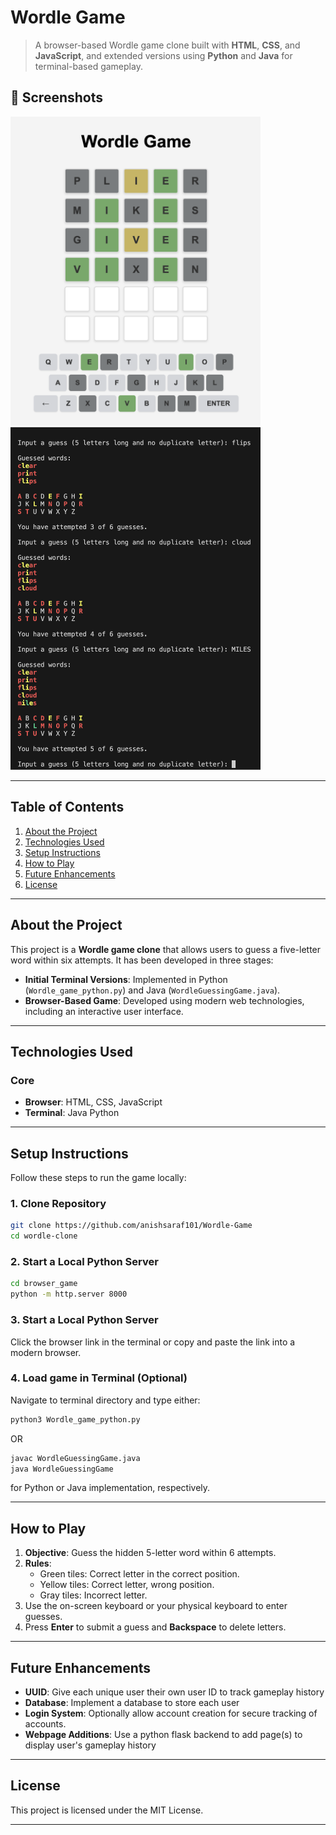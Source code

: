 # Wordle Game

> A browser-based Wordle game clone built with **HTML**, **CSS**, and **JavaScript**, and extended versions using **Python** and **Java** for terminal-based gameplay.

## 📸 Screenshots
<!-- ![Browser Game Screenshot](images/Browser_Game_Screenshot.png) -->
<!-- ![Terminal Game Screenshot](images/Terminal_Game_Screenshot_long.png) -->
<img src="images/Browser_Game_Screenshot.png" alt="Browser Game Screenshot" width="400" style="margin-right: 20px;" />
<img src="images/Terminal_Game_Screenshot_long.png" alt="Terminal Game Screenshot" width="400" />

---

## Table of Contents
1. [About the Project](#about-the-project)
2. [Technologies Used](#technologies-used)
3. [Setup Instructions](#setup-instructions)
4. [How to Play](#how-to-play)
5. [Future Enhancements](#future-enhancements)
6. [License](#license)

---

## About the Project
This project is a **Wordle game clone** that allows users to guess a five-letter word within six attempts. It has been developed in three stages:
- **Initial Terminal Versions**: Implemented in Python (`Wordle_game_python.py`) and Java (`WordleGuessingGame.java`).
- **Browser-Based Game**: Developed using modern web technologies, including an interactive user interface.

---

## Technologies Used
### Core
- **Browser**: HTML, CSS, JavaScript
- **Terminal**: Java Python

---

## Setup Instructions
Follow these steps to run the game locally:

### 1. Clone Repository
```bash
git clone https://github.com/anishsaraf101/Wordle-Game
cd wordle-clone
```

### 2. Start a Local Python Server
```bash
cd browser_game
python -m http.server 8000
```

### 3. Start a Local Python Server
Click the browser link in the terminal or copy and paste the link into a modern browser.

### 4. Load game in Terminal (Optional)
Navigate to terminal directory and type either:
```bash
python3 Wordle_game_python.py
```
OR
```bash
javac WordleGuessingGame.java
java WordleGuessingGame
```
for Python or Java implementation, respectively.

---

## How to Play
1. **Objective**: Guess the hidden 5-letter word within 6 attempts.
2. **Rules**:
   - Green tiles: Correct letter in the correct position.
   - Yellow tiles: Correct letter, wrong position.
   - Gray tiles: Incorrect letter.
3. Use the on-screen keyboard or your physical keyboard to enter guesses.
4. Press **Enter** to submit a guess and **Backspace** to delete letters.

---

## Future Enhancements
- **UUID**: Give each unique user their own user ID to track gameplay history
- **Database**: Implement a database to store each user
- **Login System**: Optionally allow account creation for secure tracking of accounts.
- **Webpage Additions**: Use a python flask backend to add page(s) to display user's gameplay history

---

## License
This project is licensed under the MIT License.

---